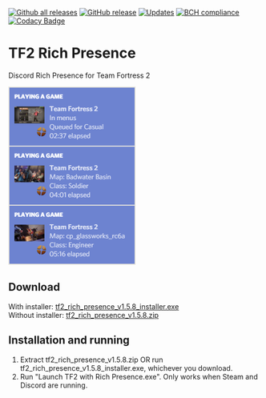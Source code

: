 [![Github all releases](https://img.shields.io/github/downloads/Kataiser/tf2-rich-presence/total.svg)](https://GitHub.com/Kataiser/tf2-rich-presence/releases/)
[![GitHub release](https://img.shields.io/github/release/Kataiser/tf2-rich-presence.svg)](https://GitHub.com/Kataiser/tf2-rich-presence/releases/)
[![Updates](https://pyup.io/repos/github/Kataiser/tf2-rich-presence/shield.svg)](https://pyup.io/repos/github/Kataiser/tf2-rich-presence/)
[![BCH compliance](https://bettercodehub.com/edge/badge/Kataiser/tf2-rich-presence?branch=master)](https://bettercodehub.com/)
[![Codacy Badge](https://api.codacy.com/project/badge/Grade/18a048d3a05e4815b247d886abef575f)](https://www.codacy.com/app/Kataiser/tf2-rich-presence?utm_source=github.com&amp;utm_medium=referral&amp;utm_content=Kataiser/tf2-rich-presence&amp;utm_campaign=Badge_Grade)

# TF2 Rich Presence
Discord Rich Presence for Team Fortress 2

![Preview image](preview.png)

## Download
With installer: [tf2_rich_presence_v1.5.8_installer.exe](https://github.com/Kataiser/tf2-rich-presence/releases/download/v1.5.8/tf2_rich_presence_v1.5.8_installer.exe)  
Without installer: [tf2_rich_presence_v1.5.8.zip](https://github.com/Kataiser/tf2-rich-presence/releases/download/v1.5.8/tf2_rich_presence_v1.5.8.zip)

## Installation and running
1. Extract tf2_rich_presence_v1.5.8.zip OR run tf2_rich_presence_v1.5.8_installer.exe, whichever you download.
2. Run "Launch TF2 with Rich Presence.exe". Only works when Steam and Discord are running.